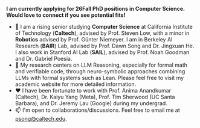 <strong>I am currently applying for 26Fall PhD positions in Computer Science. Would love to connect if you see potential fits!</strong>
- 👋 I am a rising senior studying <b>Computer Science</b> at California Institute of Technology (<b>Caltech</b>), advised by Prof. <a style="text-decoration: none" target="_blank" href="https://netlab.caltech.edu/">Steven Low</a>, with a minor in <b>Robotics</b> advised by Prof. <a style="text-decoration: none" target="_blank" href="https://scholar.google.com/citations?user=-YP8MJ0AAAAJ&hl=en">Günter Niemeyer</a>. I am in Berkeley AI Research (<b>BAIR</b>) Lab, advised by Prof. <a style="text-decoration: none" target="_blank" href="https://dawnsong.io/">Dawn Song</a> and Dr. <a style="text-decoration: none" target="_blank" href="https://jxhe.info/">Jingxuan He</a>. I also work in Stanford AI Lab (<b>SAIL</b>), advised by Prof. <a style="text-decoration: none" target="_blank" href="https://cocolab.stanford.edu/ndg.html">Noah Goodman</a> and Dr. <a style="text-decoration: none" target="_blank" href="https://gpoesia.com/">Gabriel Poesia</a>.
- 🔎 My research centers on LLM Reasoning, especially for formal math and verifiable code, through neuro-symbolic approaches combining LLMs with formal systems such as Lean. Please feel free to visit my <a style="text-decoration: none" target="_blank" href="https://peiyang-song.github.io/">academic website</a> for more detailed information.
- ❤️ I have been fortunate to work with Prof. <a style="text-decoration: none" target="_blank" href="http://tensorlab.cms.caltech.edu/users/anima/">Anima Anandkumar</a> (Caltech), Dr. <a style="text-decoration: none" target="_blank" href="https://yangky11.github.io/">Kaiyu Yang</a> (Meta), Prof. <a style="text-decoration: none" target="_blank" href="https://www.arch.cs.ucsb.edu/prof-sherwood">Tim Sherwood</a> (UC Santa Barbara), and Dr. <a style="text-decoration: none" target="_blank" href="https://dl.acm.org/profile/81100206077">Jeremy Lau</a> (Google) during my undergrad.
- 📫 I'm open to collaborations/discussions. Feel free to email me at psong@caltech.edu.
<!---
Peiyang-Song/Peiyang-Song is a ✨ special ✨ repository because its `README.md` (this file) appears on your GitHub profile.
You can click the Preview link to take a look at your changes.
--->
